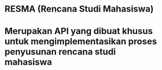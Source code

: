 # RESMA (Rencana Studi Mahasiswa)
# Merupakan API yang dibuat khusus untuk mengimplementasikan proses penyusunan rencana studi mahasiswa
